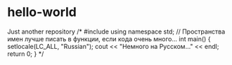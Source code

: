 # hello-world
Just another repository
/*
#include <iostream>
using namespace std; // Пространства имен лучше писать в функции, если кода очень много...
int main()
{
    setlocale(LC_ALL, "Russian");
    cout << "Немного на Русском..." << endl;
    return 0;
}
*/
